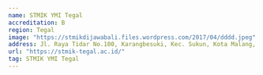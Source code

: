 ```yaml
---
name: STMIK YMI Tegal
accreditation: B
region: Tegal
image: "https://stmikdijawabali.files.wordpress.com/2017/04/dddd.jpeg"
address: Jl. Raya Tidar No.100, Karangbesuki, Kec. Sukun, Kota Malang, Jawa Timur 65146
url: "https://stmik-tegal.ac.id/"
tag: STMIK YMI Tegal
---
```

